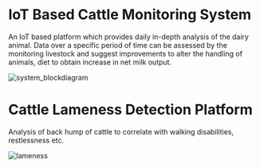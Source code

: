 # IoT Based Cattle Monitoring System
An IoT based platform which provides daily in-depth analysis of the dairy animal. Data over a specific period of time can be assessed by the monitoring livestock and suggest improvements to alter the handling of animals, diet to obtain increase in net milk output.

![system_blockdiagram](https://user-images.githubusercontent.com/32463890/104504944-1dbc2380-55db-11eb-8862-babb5212e2bb.png)

# Cattle Lameness Detection Platform
Analysis of back hump of cattle to correlate with walking disabilities, restlessness etc.

![lameness](https://user-images.githubusercontent.com/32463890/104505788-59a3b880-55dc-11eb-98c3-46df22a20f41.JPG)
